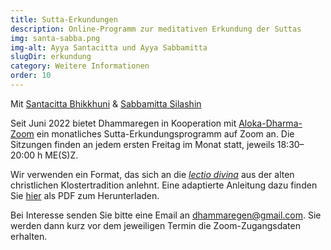 ```yaml
---
title: Sutta-Erkundungen
description: Online-Programm zur meditativen Erkundung der Suttas
img: santa-sabba.png
img-alt: Ayya Santacitta und Ayya Sabbamitta
slugDir: erkundung
category: Weitere Informationen
order: 10
---
```


Mit [Santacitta Bhikkhuni](https://alokavihara.org/deutsch/#ayyasc) & [Sabbamitta Silashin](#/wiki/uebersetzung/sabbamitta)

Seit Juni 2022 bietet Dhammaregen in Kooperation mit [Aloka-Dharma-Zoom](https://alokavihara.org/aloka-dharma-zoom/) ein monatliches Sutta-Erkundungsprogramm auf Zoom an. Die Sitzungen finden an jedem ersten Freitag im Monat statt, jeweils 18:30–20:00 h ME(S)Z.

Wir verwenden ein Format, das sich an die [*lectio divina*](https://de.wikipedia.org/wiki/Lectio_divina) aus der alten christlichen Klostertradition anlehnt. Eine adaptierte Anleitung dazu finden Sie [hier](https://alokavihara.org/wp-content/uploads/2022/07/AnleitungKontemp.pdf) als PDF zum Herunterladen.

Bei Interesse senden Sie bitte eine Email an [dhammaregen@gmail.com](mailto:dhammaregen@gmail.com). Sie werden dann kurz vor dem jeweiligen Termin die Zoom-Zugangsdaten erhalten.
